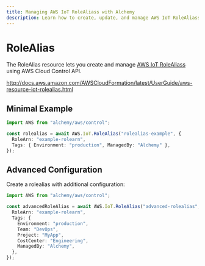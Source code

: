 ```yaml
---
title: Managing AWS IoT RoleAliass with Alchemy
description: Learn how to create, update, and manage AWS IoT RoleAliass using Alchemy Cloud Control.
---
```


# RoleAlias

The RoleAlias resource lets you create and manage [AWS IoT RoleAliass](https://docs.aws.amazon.com/iot/latest/userguide/) using AWS Cloud Control API.

http://docs.aws.amazon.com/AWSCloudFormation/latest/UserGuide/aws-resource-iot-rolealias.html

## Minimal Example

```ts
import AWS from "alchemy/aws/control";

const rolealias = await AWS.IoT.RoleAlias("rolealias-example", {
  RoleArn: "example-rolearn",
  Tags: { Environment: "production", ManagedBy: "Alchemy" },
});
```

## Advanced Configuration

Create a rolealias with additional configuration:

```ts
import AWS from "alchemy/aws/control";

const advancedRoleAlias = await AWS.IoT.RoleAlias("advanced-rolealias", {
  RoleArn: "example-rolearn",
  Tags: {
    Environment: "production",
    Team: "DevOps",
    Project: "MyApp",
    CostCenter: "Engineering",
    ManagedBy: "Alchemy",
  },
});
```

